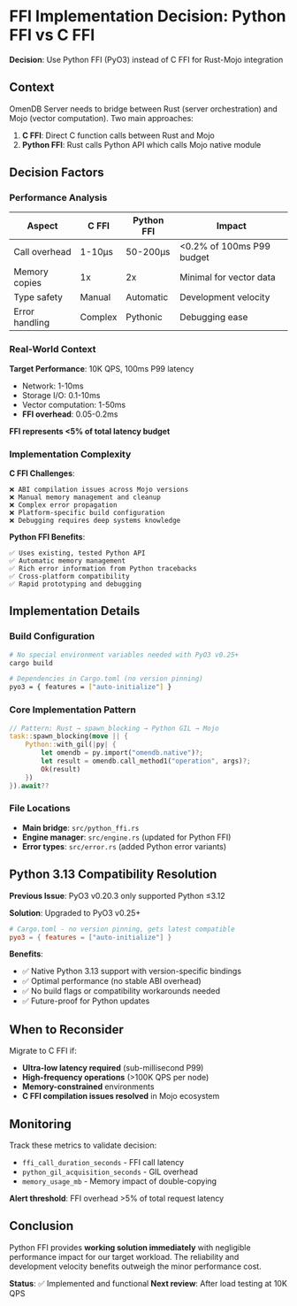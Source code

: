 # FFI Implementation Decision: Python FFI vs C FFI

**Decision**: Use Python FFI (PyO3) instead of C FFI for Rust-Mojo integration

## Context

OmenDB Server needs to bridge between Rust (server orchestration) and Mojo (vector computation). Two main approaches:

1. **C FFI**: Direct C function calls between Rust and Mojo
2. **Python FFI**: Rust calls Python API which calls Mojo native module

## Decision Factors

### Performance Analysis

| Aspect | C FFI | Python FFI | Impact |
|--------|-------|------------|--------|
| Call overhead | 1-10μs | 50-200μs | <0.2% of 100ms P99 budget |
| Memory copies | 1x | 2x | Minimal for vector data |
| Type safety | Manual | Automatic | Development velocity |
| Error handling | Complex | Pythonic | Debugging ease |

### Real-World Context

**Target Performance**: 10K QPS, 100ms P99 latency
- Network: 1-10ms
- Storage I/O: 0.1-10ms  
- Vector computation: 1-50ms
- **FFI overhead**: 0.05-0.2ms

**FFI represents <5% of total latency budget**

### Implementation Complexity

**C FFI Challenges**:
```
❌ ABI compilation issues across Mojo versions
❌ Manual memory management and cleanup
❌ Complex error propagation
❌ Platform-specific build configuration
❌ Debugging requires deep systems knowledge
```

**Python FFI Benefits**:
```
✅ Uses existing, tested Python API
✅ Automatic memory management
✅ Rich error information from Python tracebacks
✅ Cross-platform compatibility
✅ Rapid prototyping and debugging
```

## Implementation Details

### Build Configuration
```bash
# No special environment variables needed with PyO3 v0.25+
cargo build

# Dependencies in Cargo.toml (no version pinning)
pyo3 = { features = ["auto-initialize"] }
```

### Core Implementation Pattern
```rust
// Pattern: Rust → spawn_blocking → Python GIL → Mojo
task::spawn_blocking(move || {
    Python::with_gil(|py| {
        let omendb = py.import("omendb.native")?;
        let result = omendb.call_method1("operation", args)?;
        Ok(result)
    })
}).await??
```

### File Locations
- **Main bridge**: `src/python_ffi.rs`
- **Engine manager**: `src/engine.rs` (updated for Python FFI)
- **Error types**: `src/error.rs` (added Python error variants)

## Python 3.13 Compatibility Resolution

**Previous Issue**: PyO3 v0.20.3 only supported Python ≤3.12

**Solution**: Upgraded to PyO3 v0.25+
```toml
# Cargo.toml - no version pinning, gets latest compatible
pyo3 = { features = ["auto-initialize"] }
```

**Benefits**:
- ✅ Native Python 3.13 support with version-specific bindings
- ✅ Optimal performance (no stable ABI overhead)
- ✅ No build flags or compatibility workarounds needed
- ✅ Future-proof for Python updates

## When to Reconsider

Migrate to C FFI if:
- **Ultra-low latency required** (sub-millisecond P99)
- **High-frequency operations** (>100K QPS per node)
- **Memory-constrained** environments
- **C FFI compilation issues resolved** in Mojo ecosystem

## Monitoring

Track these metrics to validate decision:
- `ffi_call_duration_seconds` - FFI call latency
- `python_gil_acquisition_seconds` - GIL overhead
- `memory_usage_mb` - Memory impact of double-copying

**Alert threshold**: FFI overhead >5% of total request latency

## Conclusion

Python FFI provides **working solution immediately** with negligible performance impact for our target workload. The reliability and development velocity benefits outweigh the minor performance cost.

**Status**: ✅ Implemented and functional
**Next review**: After load testing at 10K QPS